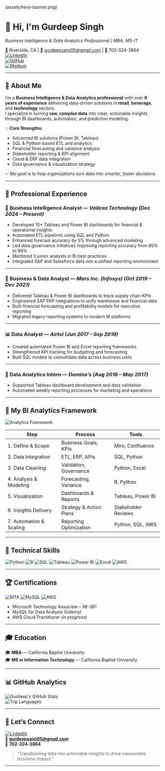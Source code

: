 <!-- 🌟 Gurdeep Singh - Business Intelligence & Data Analytics Portfolio -->

(assets/hero-banner.png)

# 👋 Hi, I'm **Gurdeep Singh**
*Business Intelligence & Data Analytics Professional | MBA, MS-IT*

📍 Riverside, CA | 📧 [gurdeepsaini05@gmail.com](mailto:gurdeepsaini05@gmail.com) | 📱 702-324-3864  
[![LinkedIn](https://img.shields.io/badge/LinkedIn-GurdeepSingh-blue?style=for-the-badge&logo=linkedin)](https://www.linkedin.com/in/gurdeep-singh-analyst/)  
[![GitHub](https://img.shields.io/badge/GitHub-Portfolio-black?style=for-the-badge&logo=github)](https://github.com/GurdeepSinghSaini)  
[![Medium](https://img.shields.io/badge/Medium-Articles-12100E?style=for-the-badge&logo=medium)](https://medium.com/me/stories?tab=posts-published)

---

## 🌟 About Me

I’m a **Business Intelligence & Data Analytics professional** with over **9 years of experience** delivering data-driven solutions in **retail**, **beverage**, and **technology** sectors.  
I specialize in turning **raw, complex data** into clear, actionable insights through BI dashboards, automation, and predictive modeling.

💡 **Core Strengths:**
- Advanced BI solutions (Power BI, Tableau)
- SQL & Python-based ETL and analytics
- Financial forecasting and variance analysis
- Stakeholder reporting & KPI alignment
- Cloud & ERP data integration
- Data governance & visualization strategy

✨ *My goal is to help organizations turn data into smarter, faster decisions.*

---

## 🚀 Professional Experience

### 💼 **Business Intelligence Analyst** — *Vailexa Technology* *(Dec 2024 – Present)*  
- Developed 10+ Tableau and Power BI dashboards for financial & operational insights  
- Automated ETL pipelines using SQL and Python  
- Enhanced forecast accuracy by 5% through advanced modeling  
- Led data governance initiatives improving reporting accuracy from 85% to 98%  
- Mentored 3 junior analysts in BI best practices  
- Integrated SAP and Salesforce data into a unified reporting environment  

---

### 🏢 **Business & Data Analyst** — *Mars Inc. (Infosys)* *(Oct 2019 – Dec 2021)*  
- Delivered Tableau & Power BI dashboards to track supply chain KPIs  
- Engineered SAP ERP integrations to unify warehouse and financial data  
- Built financial forecasting and profitability models for executive reporting  
- Migrated legacy reporting systems to modern BI platforms

---

### 📊 **Data Analyst** — *Airtel* *(Jun 2017 – Sep 2019)*  
- Created automated Power BI and Excel reporting frameworks  
- Strengthened KPI tracking for budgeting and forecasting  
- Built SQL models to consolidate data across business units

---

### 🍕 **Data Analytics Intern** — *Domino’s* *(Aug 2016 – May 2017)*  
- Supported Tableau dashboard development and data validation  
- Automated weekly reporting processes for marketing and operations

---

## 🧠 My BI Analytics Framework

![Analytics Framework](assets/analytics-framework.png)

| Step                        | Process                   | Tools                     |
| --------------------------- | ------------------------- | ------------------------- |
| 1. Define & Scope           | Business Goals, KPIs      | Miro, Confluence          |
| 2. Data Integration         | ETL, ERP, APIs            | SQL, Python               |
| 3. Data Cleaning            | Validation, Governance    | Python, Excel             |
| 4. Analysis & Modeling      | Forecasting, Variance     | R, Python                 |
| 5. Visualization            | Dashboards & Reports      | Tableau, Power BI         |
| 6. Insights Delivery        | Strategy & Action Plans   | Stakeholder Reviews       |
| 7. Automation & Scaling     | Reporting Optimization    | Python, SQL, AWS          |

---

## 🧰 Technical Skills

![Python](https://img.shields.io/badge/Python-3776AB?style=for-the-badge&logo=python&logoColor=white)
![R](https://img.shields.io/badge/R-276DC3?style=for-the-badge&logo=r&logoColor=white)
![SQL](https://img.shields.io/badge/SQL-4479A1?style=for-the-badge&logo=mysql&logoColor=white)
![Tableau](https://img.shields.io/badge/Tableau-E97627?style=for-the-badge&logo=tableau&logoColor=white)
![Power BI](https://img.shields.io/badge/PowerBI-F2C811?style=for-the-badge&logo=microsoft-power-bi&logoColor=black)
![Excel](https://img.shields.io/badge/Excel-217346?style=for-the-badge&logo=microsoft-excel&logoColor=white)
![AWS](https://img.shields.io/badge/AWS-FF9900?style=for-the-badge&logo=amazon-aws&logoColor=white)

---

## 🏆 Certifications

![MTA](assets/mta-badge.png)
![MySQL](assets/mysql-cert.png)
![AWS](assets/aws-cert.png)

- Microsoft Technology Associate – 98-381  
- MySQL for Data Analysis (Udemy)  
- AWS Cloud Practitioner *(in progress)*

---

## 🎓 Education

🎓 **MBA** — California Baptist University  
🎓 **MS in Information Technology** — California Baptist University

---

## 📊 GitHub Analytics

![Gurdeep's GitHub Stats](https://github-readme-stats.vercel.app/api?username=GurdeepSinghSaini&show_icons=true&count_private=true&theme=radical)  
![Top Languages](https://github-readme-stats.vercel.app/api/top-langs/?username=GurdeepSinghSaini&layout=compact&theme=radical)

---

## 🤝 Let’s Connect

[![LinkedIn](https://img.shields.io/badge/LinkedIn-GurdeepSingh-blue?style=for-the-badge&logo=linkedin)](https://www.linkedin.com/in/gurdeep-singh-analyst/)  
📧 **[gurdeepsaini05@gmail.com](mailto:gurdeepsaini05@gmail.com)**  
📱 **702-324-3864**

> “Transforming data into actionable insights to drive measurable business impact.”

---

<!-- 🪄 Canva Design Tips:
- Place all visuals in `assets/` (hero-banner.png, analytics-framework.png, badges, etc.)
- Create clean hero banner + icons in Canva
- Use Montserrat (headings) & Inter (body) fonts
- Color palette: Navy (#0b3d91), Teal (#00a99d), Light Gray (#f5f5f5)
- Export PNG at 2x resolution for GitHub
-->
